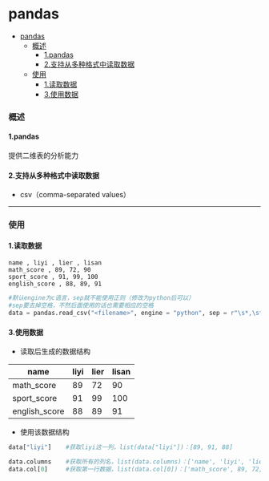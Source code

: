 # pandas

<!-- @import "[TOC]" {cmd="toc" depthFrom=1 depthTo=6 orderedList=false} -->
<!-- code_chunk_output -->

- [pandas](#pandas)
    - [概述](#概述)
      - [1.pandas](#1pandas)
      - [2.支持从多种格式中读取数据](#2支持从多种格式中读取数据)
    - [使用](#使用)
      - [1.读取数据](#1读取数据)
      - [3.使用数据](#3使用数据)

<!-- /code_chunk_output -->

### 概述

#### 1.pandas
提供二维表的分析能力

#### 2.支持从多种格式中读取数据
* csv（comma-separated values）

***

### 使用

#### 1.读取数据
```csv
name , liyi , lier , lisan
math_score , 89, 72, 90
sport_score , 91, 99, 100
english_score , 88, 89, 91
```

```python
#默认engine为c语言，sep就不能使用正则（修改为python后可以）
#sep要去掉空格，不然后面使用的话也需要相应的空格
data = pandas.read_csv("<filename>", engine = "python", sep = r"\s*,\s*")
```



#### 3.使用数据

* 读取后生成的数据结构

|name|liyi|lier|lisan|
|-|-|-|-|
|math_score|89|72|90|
|sport_score|91|99|100|
|english_score|88|89|91|

* 使用该数据结构

```python
data["liyi"]    #获取liyi这一列，list(data["liyi"])：[89, 91, 88]

data.columns    #获取所有的列名，list(data.columns)：['name', 'liyi', 'lier', 'lisan']
data.col[0]     #获取第一行数据，list(data.col[0])：['math_score', 89, 72, 90]
```
